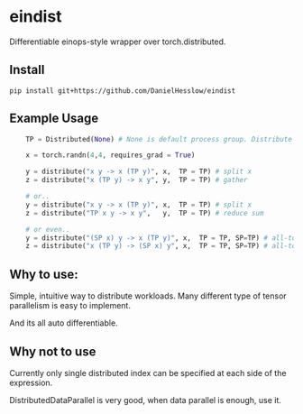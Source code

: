 # eindist
Differentiable einops-style wrapper over torch.distributed. 

## Install
    pip install git+https://github.com/DanielHesslow/eindist
## Example Usage

```python
    TP = Distributed(None) # None is default process group. Distribute across everyone

    x = torch.randn(4,4, requires_grad = True)

    y = distribute("x y -> x (TP y)", x,  TP = TP) # split x
    z = distribute("x (TP y) -> x y", y,  TP = TP) # gather

    # or..
    y = distribute("x y -> x (TP y)", x,  TP = TP) # split x
    z = distribute("TP x y -> x y",   y,  TP = TP) # reduce sum

    # or even..
    y = distribute("(SP x) y -> x (TP y)", x,  TP = TP, SP=TP) # all-to-all
    z = distribute("x (TP y) -> (SP x) y", x,  TP = TP, SP=TP) # all-to-all

```

## Why to use:

Simple, intuitive way to distribute workloads. Many different type of tensor parallelism is easy to implement.

And its all auto differentiable. 

## Why not to use 
Currently only single distributed index can be specified at each side of the expression. 

DistributedDataParallel is very good, when data parallel is enough, use it. 


